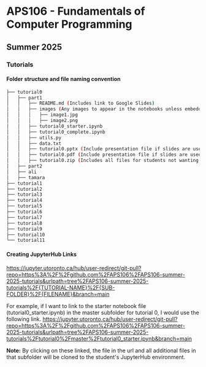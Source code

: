 # APS106 - Fundamentals of Computer Programming

## Summer 2025

### Tutorials

#### Folder structure and file naming convention

```bash
├── tutorial0
│   ├── part1
│   │   ├── README.md (Includes link to Google Slides)
│   │   ├── images (Any images to appear in the notebooks unless embedded)
│   │   │   ├── image1.jpg
│   │   │   ├── image2.png
│   │   ├── tutorial0_starter.ipynb
│   │   ├── tutorial0_complete.ipynb
│   │   ├── utils.py
│   │   ├── data.txt
│   │   ├── tutorial0.pptx (Include presentation file if slides are used)
│   │   ├── tutorial0.pdf (Include presentation file if slides are used)
│   │   ├── tutorial0.zip (Includes all files for students not wanting to use JupyterHub)
│   ├── part2
│   ├── ali
│   ├── tamara
├── tutorial1
├── tutorial2
├── tutorial3
├── tutorial4
├── tutorial5
├── tutorial6
├── tutorial7
├── tutorial8
├── tutorial9
├── tutorial10
└── tutorial11
```

#### Creating JupyterHub Links

https://jupyter.utoronto.ca/hub/user-redirect/git-pull?repo=https%3A%2F%2Fgithub.com%2FAPS106%2FAPS106-summer-2025-tutorials&urlpath=tree%2FAPS106-summer-2025-tutorials%2F{TUTORIAL-NAME}%2F{SUB-FOLDER}%2F{FILENAME}&branch=main

For example, if I want to link to the starter notebook file (tutorial0_starter.ipynb) in the master subfolder for tutorial 0, I would use the following link.
https://jupyter.utoronto.ca/hub/user-redirect/git-pull?repo=https%3A%2F%2Fgithub.com%2FAPS106%2FAPS106-summer-2025-tutorials&urlpath=tree%2FAPS106-summer-2025-tutorials%2Ftutorial0%2Fmaster%2Ftutorial0_starter.ipynb&branch=main

**Note:** By clicking on these linked, the file in the url and all additional files in that subfolder will be cloned to the student's JupyterHub environment.
